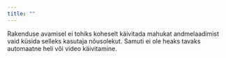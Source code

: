 ```yaml
---
title: ""
---
```

Rakenduse avamisel ei tohiks koheselt käivitada mahukat andmelaadimist vaid
küsida selleks kasutaja nõusolekut. Samuti ei ole heaks tavaks automaatne heli
või video käivitamine.
